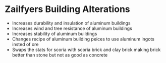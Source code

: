 # Zailfyers Building Alterations
* Increases durability and insulation of aluminum buildings
* Increases wind and tree resistance of aluminum buildings
* Increases stability of aluminum buildings
* Changes recipe of aluminum building peices to use aluminum ingots insted of ore
* Swaps the stats for scoria with scoria brick and clay brick making brick better than stone but not as good as concrete
